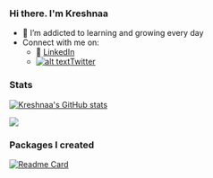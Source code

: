 <!-- Please don't remove this: Grab your social icons from https://github.com/carlsednaoui/gitsocial -->

[1.2]: http://i.imgur.com/wWzX9uB.png (twitter icon without padding)
[1]: [Twitter](https://twitter.com/_kreshnaa)



### Hi there. I'm Kreshnaa

<!--
**khuyentran1401/khuyentran1401** is a ✨ _special_ ✨ repository because its `README.md` (this file) appears on your GitHub profile.
-->

- 🌱 I’m addicted to learning and growing every day
- Connect with me on:
  - :office: [LinkedIn](https://www.linkedin.com/in/kreshnaa/)
  - [![alt text][1.2]][1][Twitter](https://twitter.com/_kreshnaa)


### Stats

[![Kreshnaa's GitHub stats](https://github-readme-stats.vercel.app/api?username=kreshnaa-raam)](https://github.com/kreshnaa-raam/github-readme-stats)

![](https://api.githubtrends.io/user/svg/kreshnaa-raam/langs?time_range=one_year&include_private=True&theme=classic)

    
### Packages I created
[![Readme Card](https://github-readme-stats-sigma-five.vercel.app/api/pin/?username=khuyentran1401&repo=data-science-template)](https://github.com/khuyentran1401/data-science-template)



